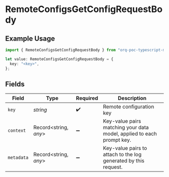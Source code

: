 # RemoteConfigsGetConfigRequestBody

## Example Usage

```typescript
import { RemoteConfigsGetConfigRequestBody } from "orq-poc-typescript-multi-env-version/models/operations";

let value: RemoteConfigsGetConfigRequestBody = {
  key: "<key>",
};
```

## Fields

| Field                                                                 | Type                                                                  | Required                                                              | Description                                                           |
| --------------------------------------------------------------------- | --------------------------------------------------------------------- | --------------------------------------------------------------------- | --------------------------------------------------------------------- |
| `key`                                                                 | *string*                                                              | :heavy_check_mark:                                                    | Remote configuration key                                              |
| `context`                                                             | Record<string, *any*>                                                 | :heavy_minus_sign:                                                    | Key-value pairs matching your data model, applied to each prompt key. |
| `metadata`                                                            | Record<string, *any*>                                                 | :heavy_minus_sign:                                                    | Key-value pairs to attach to the log generated by this request.       |